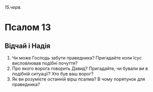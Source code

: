 
_15.черв._

# Псалом 13

## Відчай і Надія
1. Чи може Господь забути праведника? Пригадайте коли Ісус висловлював подібні почуття?
2. Про якого ворога говорить Давид? Пригадайте, чи бували ви в подібній ситуації? Хто був ваш ворог?
3. Як ви розумієте останній вірш псалма? В чому порятунок для праведника?
